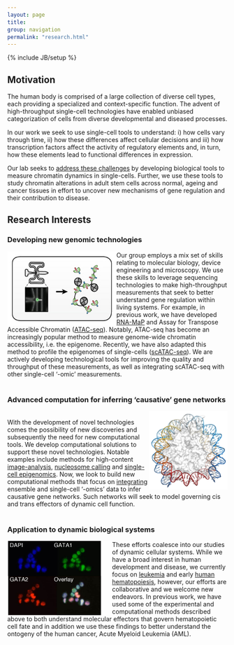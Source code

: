 ```yaml
---
layout: page
title: 
group: navigation
permalink: "research.html"
---
```

{% include JB/setup %}

Motivation
----------

The human body is comprised of a large collection of diverse cell types, each providing a specialized and context-specific function. The advent of high-throughput single-cell technologies have enabled unbiased categorization of cells from diverse developmental and diseased processes.

In our work we seek to use single-cell tools to understand: i) how cells vary through time, ii) how these differences affect cellular decisions and iii) how transcription factors affect the activity of regulatory elements and, in turn, how these elements lead to functional differences in expression.

Our lab seeks to <a href="https://www.nature.com/articles/s41588-018-0290-x" target="_blank"> address these challenges</a> by developing biological tools to measure chromatin dynamics in single-cells. Further, we use these tools to study chromatin alterations in adult stem cells across normal, ageing and cancer tissues in effort to uncover new mechanisms of gene regulation and their contribution to disease.


Research Interests
------------------

<h3> Developing new genomic technologies </h3>

<img alt="scATAC.jpg" align="left" src="media/research/scATAC.jpg" width="250" height="170"/>

Our group employs a mix set of skills relating to molecular biology, device engineering and microscopy.
We use these skills to leverage sequencing technologies to make high-throughput measurements that seek to
better understand gene regulation within living systems. For example, in previous work, we have developed
<a href="http://www.nature.com/nbt/journal/v32/n6/abs/nbt.2880.html" target="_blank">RNA-MaP</a> and
Assay for Transpose Accessible Chromatin (<a href="http://www.nature.com/nmeth/journal/v10/n12/abs/nmeth.2688.html" target="_blank">ATAC-seq</a>).
Notably, ATAC-seq has become an increasingly popular method to measure genome-wide chromatin accessibility, i.e. the epigenome.
Recently, we have also adapted this method to profile the epigenomes of single-cells
(<a href="http://www.nature.com/nature/journal/v523/n7561/full/nature14590.html" target="_blank">scATAC-seq</a>).
We are actively developing technological tools for improving the quality and throughput of these measurements,
as well as integrating scATAC-seq with other single-cell ‘-omic’ measurements.<br><br>

<h3> Advanced computation for inferring ‘causative’ gene networks </h3>

<img alt="nucleosome-small" align="right" src="media/research/nucleosome-small.jpg" width="180" height="180"/>

<br>
With the development of novel technologies comes the possibility of new discoveries and subsequently
the need for new computational tools. We develop computational solutions to support these novel technologies.
Notable examples include methods for high-content
<a href="http://www.nature.com/nbt/journal/v32/n6/abs/nbt.2880.html" target="_blank">image-analysis</a>,
<a href="http://genome.cshlp.org/content/early/2015/08/27/gr.192294.115" target="_blank">nucleosome calling</a>
and <a href="http://www.nature.com/nmeth/journal/vaop/ncurrent/full/nmeth.4401.html" target="_blank">single-cell epigenomics</a>.
Now, we look to build new computational methods that focus on <a href="https://www.cell.com/cell/fulltext/S0092-8674(18)31650-7" target="_blank">integrating</a> ensemble and single-cell ‘-omics’ data to infer causative
gene networks. Such networks will seek to model governing cis and trans effectors of dynamic cell function.<br><br>

<h3> Application to dynamic biological systems </h3>
<img alt="GATA-variance" align="left" src="media/research/GATA-variance.jpg" width="240" height="170"/>

These efforts coalesce into our studies of dynamic cellular systems. While we have a broad interest
in  human development and disease, we currently focus on <a href="http://www.nature.com/ng/journal/v48/n10/full/ng.3646.html" target="_blank">leukemia</a> and early
<a href="https://www.cell.com/cell/abstract/S0092-8674(18)30446-X" target="_blank">human hematopoiesis</a>,
however, our efforts are collaborative and we welcome new endeavors. In previous work, we have used some
of the experimental and computational methods described above to both understand molecular effectors that govern
hematopoietic cell fate and in addition we use these findings to better understand the ontogeny of the human cancer,
Acute Myeloid Leukemia (AML).<br><br>

